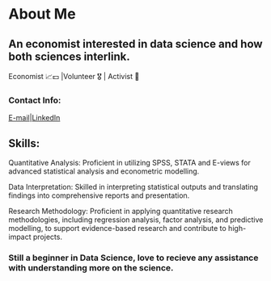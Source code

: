 # About Me
## An economist interested in data science and how both sciences interlink.
Economist 📈💵 |Volunteer 🎖️ | Activist 📣

### Contact Info:

[E-mail](mayar_agab@outlook.com)|[LinkedIn](https://www.linkedin.com/in/mayar-ali-125b02253/)

## Skills:
Quantitative Analysis: Proficient in utilizing SPSS, STATA and E-views for advanced statistical analysis and econometric modelling.

Data Interpretation: Skilled in interpreting statistical outputs and translating findings into comprehensive reports and presentation.

Research Methodology: Proficient in applying quantitative research methodologies, including regression analysis, factor analysis, and predictive modelling, to support evidence-based research and contribute to high-impact projects.

### Still a beginner in Data Science, love to recieve any assistance with understanding more on the science. 